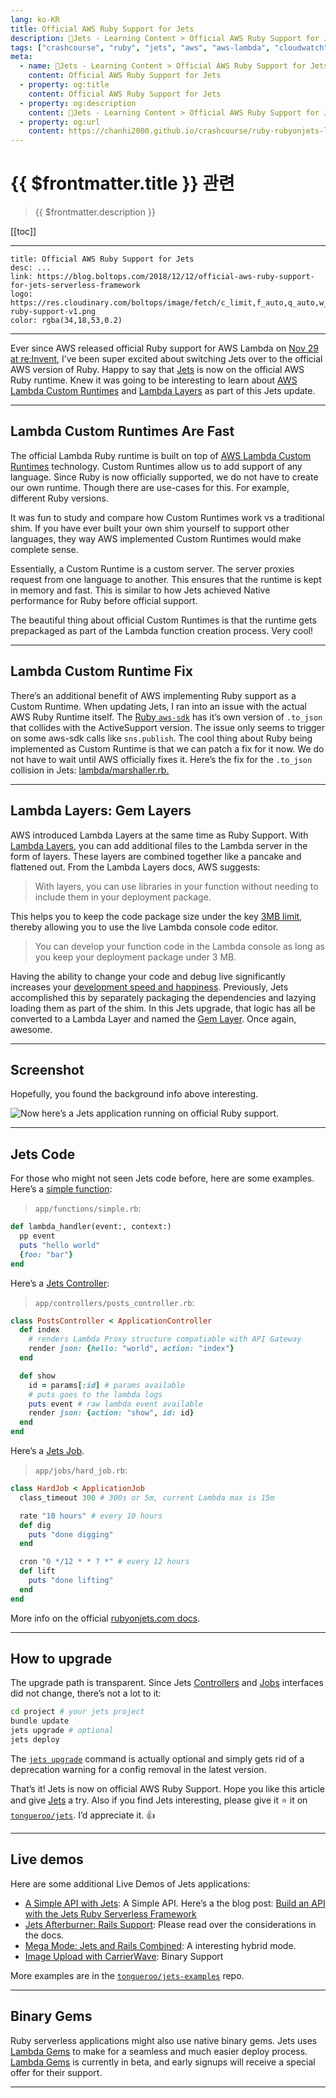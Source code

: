 ```yaml
---
lang: ko-KR
title: Official AWS Ruby Support for Jets
description: 🔻Jets - Learning Content > Official AWS Ruby Support for Jets
tags: ["crashcourse", "ruby", "jets", "aws", "aws-lambda", "cloudwatch"]
meta:
  - name: 🔻Jets - Learning Content > Official AWS Ruby Support for Jets
    content: Official AWS Ruby Support for Jets
  - property: og:title
    content: Official AWS Ruby Support for Jets
  - property: og:description
    content: 🔻Jets - Learning Content > Official AWS Ruby Support for Jets
  - property: og:url
    content: https://chanhi2000.github.io/crashcourse/ruby-rubyonjets-learning-content/20181212-official-aws-ruby-support-for-jets-serverless-framework.html
---
```


# {{ $frontmatter.title }} 관련

> {{ $frontmatter.description }}

[[toc]]

---

```card
title: Official AWS Ruby Support for Jets
desc: ...
link: https://blog.boltops.com/2018/12/12/official-aws-ruby-support-for-jets-serverless-framework
logo: https://res.cloudinary.com/boltops/image/fetch/c_limit,f_auto,q_auto,w_604/https://blog.boltops.com/img/posts/2018/12/official-ruby-support-v1.png
color: rgba(34,18,53,0.2)
```

---

Ever since AWS released official Ruby support for AWS Lambda on [Nov 29 at re:Invent](https://twitter.com/tongueroo/status/1068199997097750528), I’ve been super excited about switching Jets over to the official AWS version of Ruby. Happy to say that [Jets](http://rubyonjets.com/) is now on the official AWS Ruby runtime. Knew it was going to be interesting to learn about [AWS Lambda Custom Runtimes](https://docs.aws.amazon.com/lambda/latest/dg/runtimes-custom.html) and [Lambda Layers](https://docs.aws.amazon.com/lambda/latest/dg/configuration-layers.html) as part of this Jets update.

---

## Lambda Custom Runtimes Are Fast

The official Lambda Ruby runtime is built on top of [AWS Lambda Custom Runtimes](https://docs.aws.amazon.com/lambda/latest/dg/runtimes-custom.html) technology. Custom Runtimes allow us to add support of any language. Since Ruby is now officially supported, we do not have to create our own runtime. Though there are use-cases for this. For example, different Ruby versions.

It was fun to study and compare how Custom Runtimes work vs a traditional shim. If you have ever built your own shim yourself to support other languages, they way AWS implemented Custom Runtimes would make complete sense.

Essentially, a Custom Runtime is a custom server. The server proxies request from one language to another. This ensures that the runtime is kept in memory and fast. This is similar to how Jets achieved Native performance for Ruby before official support.

The beautiful thing about official Custom Runtimes is that the runtime gets prepackaged as part of the Lambda function creation process. Very cool!

---

## Lambda Custom Runtime Fix

There’s an additional benefit of AWS implementing Ruby support as a Custom Runtime. When updating Jets, I ran into an issue with the actual AWS Ruby Runtime itself. The [Ruby `aws-sdk`](https://aws.amazon.com/sdk-for-ruby/) has it’s own version of `.to_json` that collides with the ActiveSupport version. The issue only seems to trigger on some aws-sdk calls like `sns.publish`. The cool thing about Ruby being implemented as Custom Runtime is that we can patch a fix for it now. We do not have to wait until AWS officially fixes it. Here’s the fix for the `.to_json` collision in Jets: [lambda/marshaller.rb.](https://github.com/tongueroo/jets/blob/master/lib/jets/overrides/lambda/marshaller.rb)

---

## Lambda Layers: Gem Layers

AWS introduced Lambda Layers at the same time as Ruby Support. With [Lambda Layers](https://docs.aws.amazon.com/lambda/latest/dg/configuration-layers.html), you can add additional files to the Lambda server in the form of layers. These layers are combined together like a pancake and flattened out. From the Lambda Layers docs, AWS suggests:

> With layers, you can use libraries in your function without needing to include them in your deployment package.

This helps you to keep the code package size under the key [3MB limit](https://docs.aws.amazon.com/general/latest/gr/aws_service_limits.html), thereby allowing you to use the live Lambda console code editor.

> You can develop your function code in the Lambda console as long as you keep your deployment package under 3 MB.

Having the ability to change your code and debug live significantly increases your [development speed and happiness](http://rubyonjets.com/docs/faster-development/). Previously, Jets accomplished this by separately packaging the dependencies and lazying loading them as part of the shim. In this Jets upgrade, that logic has all be converted to a Lambda Layer and named the [Gem Layer](http://rubyonjets.com/docs/gem-layer/). Once again, awesome.

---

## Screenshot

Hopefully, you found the background info above interesting. 

![Now here’s a Jets application running on official Ruby support.](https://blog.boltops.com/img/posts/2018/12/lambda-console-official-ruby.png)


---

## Jets Code

For those who might not seen Jets code before, here are some examples. Here’s a [simple function](http://rubyonjets.com/docs/functions/):

> <FontIcon icon="iconfont icon-folder"/>`app/functions/`<FontIcon icon="iconfont icon-advanced"/>`simple.rb`:

```rb
def lambda_handler(event:, context:)
  pp event
  puts "hello world"
  {foo: "bar"}
end
```

Here’s a [Jets Controller](http://rubyonjets.com/docs/controllers/):

> <FontIcon icon="iconfont icon-folder"/>`app/controllers/`<FontIcon icon="iconfont icon-advanced"/>`posts_controller.rb`:

```rb
class PostsController < ApplicationController
  def index
    # renders Lambda Proxy structure compatiable with API Gateway
    render json: {hello: "world", action: "index"}
  end

  def show
    id = params[:id] # params available
    # puts goes to the lambda logs
    puts event # raw lambda event available
    render json: {action: "show", id: id}
  end
end
```

Here’s a [Jets Job](http://rubyonjets.com/docs/jobs/).

> <FontIcon icon="iconfont icon-folder"/>`app/jobs/`<FontIcon icon="iconfont icon-advanced"/>`hard_job.rb`:

```rb
class HardJob < ApplicationJob
  class_timeout 300 # 300s or 5m, current Lambda max is 15m

  rate "10 hours" # every 10 hours
  def dig
    puts "done digging"
  end

  cron "0 */12 * * ? *" # every 12 hours
  def lift
    puts "done lifting"
  end
end
```

More info on the official [rubyonjets.com docs](http://rubyonjets.com/).

---

## How to upgrade

The upgrade path is transparent. Since Jets [Controllers](http://rubyonjets.com/docs/controllers/) and [Jobs](http://rubyonjets.com/docs/jobs/) interfaces did not change, there’s not a lot to it:

```sh
cd project # your jets project
bundle update
jets upgrade # optional
jets deploy
```

The [`jets upgrade`](http://rubyonjets.com/reference/jets-upgrade/) command is actually optional and simply gets rid of a deprecation warning for a config removal in the latest version.

That’s it! Jets is now on official AWS Ruby Support. Hope you like this article and give [Jets](http://rubyonjets.com/) a try. Also if you find Jets interesting, please give it ⭐️ it on [<FontIcon icon="iconfont icon-github"/>`tongueroo/jets`](https://github.com/tongueroo/jets). I’d appreciate it. 👍

---

## Live demos

Here are some additional Live Demos of Jets applications:

- [A Simple API with Jets](https://api.demo.rubyonjets.com/): A Simple API. Here’s a the blog post: [Build an API with the Jets Ruby Serverless Framework](https://blog.boltops.com/2019/01/13/build-an-api-service-with-jets-ruby-serverless-framework/)
- [Jets Afterburner: Rails Support](https://afterburner.demo.rubyonjets.com/): Please read over the considerations in the docs.
- [Mega Mode: Jets and Rails Combined](https://mega.demo.rubyonjets.com/): A interesting hybrid mode.
- [Image Upload with CarrierWave](https://upload.demo.rubyonjets.com/): Binary Support

More examples are in the [<FontIcon icon="iconfont icon-github"/>`tongueroo/jets-examples`](https://github.com/tongueroo/jets-examples) repo.

---

## Binary Gems

Ruby serverless applications might also use native binary gems. Jets uses [Lambda Gems](https://www.lambdagems.com/) to make for a seamless and much easier deploy process. [Lambda Gems]() is currently in beta, and early signups will receive a special offer for their support.

---

<TagLinks />